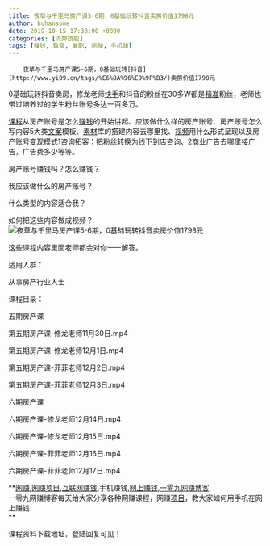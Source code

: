```yaml
---
title: 夜草与千里马房产课5-6期，0基础玩转抖音卖房价值1798元
author: huhansome
date: 2019-10-15 17:38:00 +0800
categories: [流弊技能]
tags: [赚钱, 致富, 兼职, 网赚, 手机赚]
---
```



        夜草与千里马房产课5-6期，0基础玩转[抖音](http://www.yi09.cn/tags/%E6%8A%96%E9%9F%B3/)卖房价值1798元

0基础玩转抖音卖房，修龙老师[快手](http://www.yi09.cn/tags/%E5%BF%AB%E6%89%8B/)和抖音的粉丝在30多W都是[精准](http://www.yi09.cn/tags/%E7%B2%BE%E5%87%86/)粉丝，老师也带过培养过的学生粉丝账号多达一百多万。

[课程](http://www.yi09.cn/tags/%E8%AF%BE%E7%A8%8B/)从房产账号是怎么[赚钱](http://www.yi09.cn/tags/%E8%B5%9A%E9%92%B1/)的开始讲起、应该做什么样的房产账号、房产账号怎么写内容5大类[文案](http://www.yi09.cn/tags/%E6%96%87%E6%A1%88/)模板、[素材](http://www.yi09.cn/tags/%E7%B4%A0%E6%9D%90/)库的搭建内容去哪里找、[视频](http://www.yi09.cn/tags/shipin/)用什么形式呈现以及房产账号[变现](http://www.yi09.cn/tags/%E5%8F%98%E7%8E%B0/)模式1咨询拓客：把粉丝转换为线下到店咨询、2商业广告去哪里接广告，广告费多少等等。

房产账号赚钱吗？怎么赚钱？

我应该做什么的房产账号？

什么类型的内容适合我？

如何把这些内容做成视频？![夜草与千里马房产课5-6期，0基础玩转抖音卖房价值1798元](http://www.yi09.cn/zb_users/upload/2022/01/20220109194028164172842866361.jpeg)

这些课程内容里面老师都会对你一一解答。

适用人群：

从事房产行业人士

课程目录：

五期房产课

第五期房产课-修龙老师11月30日.mp4

第五期房产课-修龙老师12月1日.mp4

第五期房产课-菲菲老师12月2日.mp4

第五期房产课-菲菲老师12月3日.mp4

六期房产课

六期房产课-修龙老师12月14日.mp4

六期房产课-修龙老师12月15日.mp4

六期房产课-菲菲老师12月16日.mp4

六期房产课-菲菲老师12月17日.mp4

  

  
  
  
  
  
  
  
  
**[网赚](http://www.yi09.cn/tags/%E7%BD%91%E8%B5%9A/),[网赚项目](http://www.yi09.cn/tags/%E7%BD%91%E8%B5%9A%E9%A1%B9%E7%9B%AE/),[互联网赚钱](http://www.yi09.cn/tags/%E4%BA%92%E8%81%94%E7%BD%91%E8%B5%9A%E9%92%B1/),手机赚钱,[网上赚钱](http://www.yi09.cn/tags/%E7%BD%91%E4%B8%8A%E8%B5%9A%E9%92%B1/),[一零九网赚博客](http://www.yi09.cn/tags/%E4%B8%80%E9%9B%B6%E4%B9%9D%E7%BD%91%E8%B5%9A%E5%8D%9A%E5%AE%A2/)  
一零九网赚博客每天给大家分享各种网赚课程，网赚[项目](http://www.yi09.cn/tags/%E9%A1%B9%E7%9B%AE/)，教大家如何用手机在网上赚钱  
**  
  
  

课程资料下载地址，登陆回复可见！

